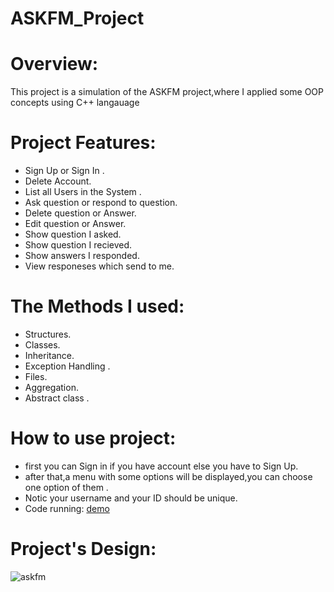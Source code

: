 # ASKFM_Project
# Overview:
This project is a simulation of the ASKFM project,where I applied some OOP concepts using C++ langauage

# Project Features:
  * Sign Up or Sign In .
  * Delete Account.
  * List all Users in the System .
  * Ask question or respond to question.
  * Delete question or Answer.
  * Edit question or Answer.
  * Show question I asked.
  * Show question I recieved.
  * Show answers I responded.
  * View responeses which send to me.
# The Methods I used:
  * Structures.
  * Classes.
  * Inheritance.
  * Exception Handling .
  * Files.
  * Aggregation.
  * Abstract class .
# How to use project:
 * first you can Sign in if you have account else you have to Sign Up.
 * after that,a menu with some options will be displayed,you can choose one option of them .
 * Notic your username and your ID should be unique.
 * Code running:  [demo](https://drive.google.com/file/d/1FM_N_pX9wnc-C_aYmL_fM-59Zl96QFPg/view?usp=drivesdk)
# Project's Design:
![askfm](https://github.com/ShahendaTarek/ASKFM_Project/assets/165484220/a3d2264d-00f9-493e-893c-0bcc5e97e2c2)
